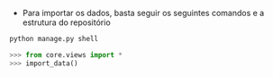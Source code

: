 * Para importar os dados, basta seguir os seguintes comandos e a estrutura do repositório


```bash
python manage.py shell
```

```python
>>> from core.views import *
>>> import_data()
```